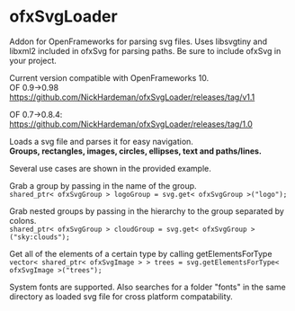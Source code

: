 # ofxSvgLoader
Addon for OpenFrameworks for parsing svg files.
Uses libsvgtiny and libxml2 included in ofxSvg for parsing paths. Be sure to include ofxSvg in your project.

Current version compatible with OpenFrameworks 10.<br/>
OF 0.9->0.98 https://github.com/NickHardeman/ofxSvgLoader/releases/tag/v1.1

OF 0.7->0.8.4: https://github.com/NickHardeman/ofxSvgLoader/releases/tag/1.0


Loads a svg file and parses it for easy navigation.<br/>
<strong>Groups, rectangles, images, circles, ellipses, text and paths/lines.</strong>

Several use cases are shown in the provided example.

Grab a group by passing in the name of the group. <br/>
`shared_ptr< ofxSvgGroup > logoGroup = svg.get< ofxSvgGroup >("logo");`

Grab nested groups by passing in the hierarchy to the group separated by colons. <br/>
`shared_ptr< ofxSvgGroup > cloudGroup = svg.get< ofxSvgGroup >("sky:clouds");`

Get all of the elements of a certain type by calling getElementsForType <br/>
`vector< shared_ptr< ofxSvgImage > > trees = svg.getElementsForType< ofxSvgImage >("trees");`
  
System fonts are supported. Also searches for a folder "fonts" in the same directory as loaded svg file for cross platform compatability.

